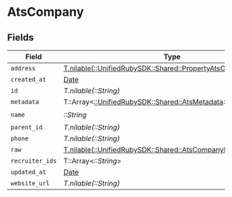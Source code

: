 # AtsCompany


## Fields

| Field                                                                                                              | Type                                                                                                               | Required                                                                                                           | Description                                                                                                        |
| ------------------------------------------------------------------------------------------------------------------ | ------------------------------------------------------------------------------------------------------------------ | ------------------------------------------------------------------------------------------------------------------ | ------------------------------------------------------------------------------------------------------------------ |
| `address`                                                                                                          | [T.nilable(::UnifiedRubySDK::Shared::PropertyAtsCompanyAddress)](../../models/shared/propertyatscompanyaddress.md) | :heavy_minus_sign:                                                                                                 | N/A                                                                                                                |
| `created_at`                                                                                                       | [Date](https://ruby-doc.org/stdlib-2.6.1/libdoc/date/rdoc/Date.html)                                               | :heavy_minus_sign:                                                                                                 | N/A                                                                                                                |
| `id`                                                                                                               | *T.nilable(::String)*                                                                                              | :heavy_minus_sign:                                                                                                 | N/A                                                                                                                |
| `metadata`                                                                                                         | T::Array<[::UnifiedRubySDK::Shared::AtsMetadata](../../models/shared/atsmetadata.md)>                              | :heavy_minus_sign:                                                                                                 | N/A                                                                                                                |
| `name`                                                                                                             | *::String*                                                                                                         | :heavy_check_mark:                                                                                                 | N/A                                                                                                                |
| `parent_id`                                                                                                        | *T.nilable(::String)*                                                                                              | :heavy_minus_sign:                                                                                                 | N/A                                                                                                                |
| `phone`                                                                                                            | *T.nilable(::String)*                                                                                              | :heavy_minus_sign:                                                                                                 | N/A                                                                                                                |
| `raw`                                                                                                              | [T.nilable(::UnifiedRubySDK::Shared::AtsCompanyRaw)](../../models/shared/atscompanyraw.md)                         | :heavy_minus_sign:                                                                                                 | N/A                                                                                                                |
| `recruiter_ids`                                                                                                    | T::Array<*::String*>                                                                                               | :heavy_minus_sign:                                                                                                 | N/A                                                                                                                |
| `updated_at`                                                                                                       | [Date](https://ruby-doc.org/stdlib-2.6.1/libdoc/date/rdoc/Date.html)                                               | :heavy_minus_sign:                                                                                                 | N/A                                                                                                                |
| `website_url`                                                                                                      | *T.nilable(::String)*                                                                                              | :heavy_minus_sign:                                                                                                 | N/A                                                                                                                |